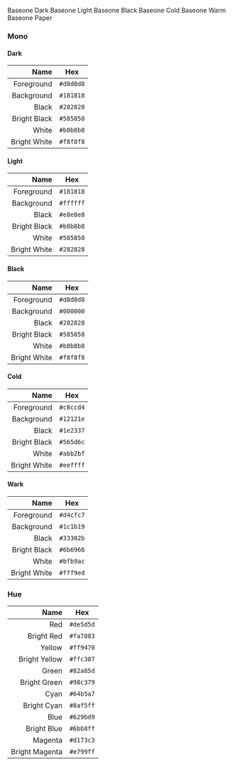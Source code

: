 Baseone Dark
Baseone Light
Baseone Black
Baseone Cold
Baseone Warm
Baseone Paper

### Mono

#### Dark

|           Name | Hex       |
| -------------: | --------- |
|     Foreground | `#d8d8d8` |
|     Background | `#181818` |
|          Black | `#282828` |
|   Bright Black | `#585858` |
|          White | `#b8b8b8` |
|   Bright White | `#f8f8f8` |

#### Light

|           Name | Hex       |
| -------------: | --------- |
|     Foreground | `#181818` |
|     Background | `#ffffff` |
|          Black | `#e8e8e8` |
|   Bright Black | `#b8b8b8` |
|          White | `#585858` |
|   Bright White | `#282828` |

#### Black

|           Name | Hex       |
| -------------: | --------- |
|     Foreground | `#d8d8d8` |
|     Background | `#000000` |
|          Black | `#282828` |
|   Bright Black | `#585858` |
|          White | `#b8b8b8` |
|   Bright White | `#f8f8f8` |

#### Cold

|           Name | Hex       |
| -------------: | --------- |
|     Foreground | `#c8ccd4` |
|     Background | `#12121e` |
|          Black | `#1e2337` |
|   Bright Black | `#565d6c` |
|          White | `#abb2bf` |
|   Bright White | `#eeffff` |

#### Wark

|           Name | Hex       |
| -------------: | --------- |
|     Foreground | `#d4cfc7` |
|     Background | `#1c1b19` |
|          Black | `#33302b` |
|   Bright Black | `#6b6966` |
|          White | `#bfb9ac` |
|   Bright White | `#fff9ed` |

### Hue

|           Name | Hex       |
| -------------: | --------- |
|            Red | `#de5d5d` |
|     Bright Red | `#fa7883` |
|         Yellow | `#ff9470` |
|  Bright Yellow | `#ffc387` |
|          Green | `#82a85d` |
|   Bright Green | `#98c379` |
|           Cyan | `#64b5a7` |
|    Bright Cyan | `#8af5ff` |
|           Blue | `#629bd9` |
|    Bright Blue | `#6bb8ff` |
|        Magenta | `#d173c3` |
| Bright Magenta | `#e799ff` |
